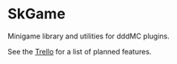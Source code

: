 # SkGame

Minigame library and utilities for dddMC plugins. 

See the [Trello](https://trello.com/b/pzwAc3SA/skgame) for a list of planned features.
